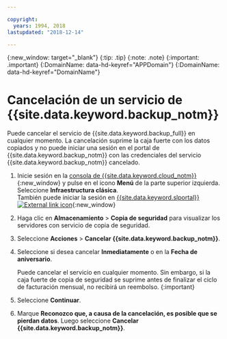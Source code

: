 ```yaml
---

copyright:
  years: 1994, 2018
lastupdated: "2018-12-14"

---
```

{:new_window: target="_blank"}
{:tip: .tip}
{:note: .note}
{:important: .important}
{:DomainName: data-hd-keyref="APPDomain"}
{:DomainName: data-hd-keyref="DomainName"}

# Cancelación de un servicio de {{site.data.keyword.backup_notm}}

Puede cancelar el servicio de {{site.data.keyword.backup_full}} en cualquier momento. La cancelación suprime la caja fuerte con los datos copiados y no puede iniciar una sesión en el portal de {{site.data.keyword.backup_notm}} con las credenciales del servicio {{site.data.keyword.backup_notm}} cancelado.

1. Inicie sesión en la [consola de {{site.data.keyword.cloud_notm}}](https://{DomainName}/){:new_window} y pulse en el icono **Menú** de la parte superior izquierda. Seleccione **Infraestructura clásica**.<br/>
También puede iniciar la sesión en [{{site.data.keyword.slportal}} ![External link icon](../../icons/launch-glyph.svg "External link icon")](https://control.softlayer.com/){:new_window} 
2. Haga clic en **Almacenamiento** > **Copia de seguridad** para visualizar los servidores con servicio de copia de seguridad.
3. Seleccione **Acciones** > **Cancelar {{site.data.keyword.backup_notm}}**.
4. Seleccione si desea cancelar **Inmediatamente** o en la **Fecha de aniversario**.

   Puede cancelar el servicio en cualquier momento. Sin embargo, si la caja fuerte de copia de seguridad se suprime antes de finalizar el ciclo de facturación mensual, no recibirá un reembolso.
   {:important}
5. Seleccione **Continuar**.
6. Marque **Reconozco que, a causa de la cancelación, es posible que se pierdan datos**. Luego seleccione **Cancelar {{site.data.keyword.backup_notm}}**.
